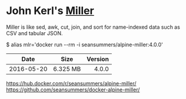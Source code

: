John Kerl's [Miller](http://johnkerl.org/miller/doc/)
============

Miller is like sed, awk, cut, join, and sort for name-indexed data such as CSV and tabular JSON.

$ alias mlr='docker run --rm -i seansummers/alpine-miller:4.0.0'

| Date | Size | Version
| --- | --- | ---: 
| 2016-05-20 | 6.325 MB | 4.0.0

https://hub.docker.com/r/seansummers/alpine-miller/
https://github.com/seansummers/docker-alpine-miller/
